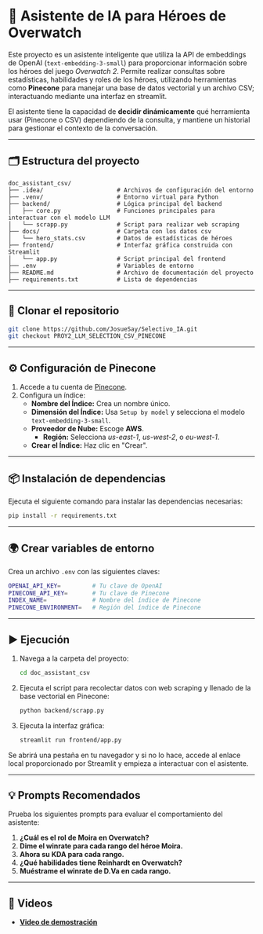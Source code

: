 # 🤖 Asistente de IA para Héroes de Overwatch

Este proyecto es un asistente inteligente que utiliza la API de embeddings de OpenAI (`text-embedding-3-small`) para proporcionar información sobre los héroes del juego *Overwatch 2*. Permite realizar consultas sobre estadísticas, habilidades y roles de los héroes, utilizando herramientas como **Pinecone** para manejar una base de datos vectorial y un archivo CSV; interactuando mediante una interfaz en streamlit.

El asistente tiene la capacidad de **decidir dinámicamente** qué herramienta usar (Pinecone o CSV) dependiendo de la consulta, y mantiene un historial para gestionar el contexto de la conversación.

---

## 🗂️ Estructura del proyecto

```plaintext
doc_assistant_csv/
├── .idea/                     # Archivos de configuración del entorno
├── .venv/                     # Entorno virtual para Python
├── backend/                   # Lógica principal del backend
│   ├── core.py                # Funciones principales para interactuar con el modelo LLM
│   └── scrapp.py              # Script para realizar web scraping
├── docs/                      # Carpeta con los datos csv
│   └── hero_stats.csv         # Datos de estadísticas de héroes
├── frontend/                  # Interfaz gráfica construida con Streamlit
│   └── app.py                 # Script principal del frontend
├── .env                       # Variables de entorno
├── README.md                  # Archivo de documentación del proyecto
├── requirements.txt           # Lista de dependencias
```

---

## 🚀 Clonar el repositorio

```bash
git clone https://github.com/JosueSay/Selectivo_IA.git
git checkout PROY2_LLM_SELECTION_CSV_PINECONE 
```

---

## ⚙️ Configuración de Pinecone

1. Accede a tu cuenta de [Pinecone](https://www.pinecone.io/).
2. Configura un índice:
   - **Nombre del Índice:** Crea un nombre único.
   - **Dimensión del Índice:** Usa `Setup by model` y selecciona el modelo `text-embedding-3-small`.
   - **Proveedor de Nube:** Escoge **AWS**.
       - **Región:** Selecciona *us-east-1*, *us-west-2*, o *eu-west-1*.
   - **Crear el Índice:** Haz clic en "Crear".

---

## 📦 Instalación de dependencias

Ejecuta el siguiente comando para instalar las dependencias necesarias:

```bash
pip install -r requirements.txt
```

---

## 🌍 Crear variables de entorno

Crea un archivo `.env` con las siguientes claves:

```bash
OPENAI_API_KEY=         # Tu clave de OpenAI
PINECONE_API_KEY=       # Tu clave de Pinecone
INDEX_NAME=             # Nombre del índice de Pinecone
PINECONE_ENVIRONMENT=   # Región del índice de Pinecone
```

---

## ▶️ Ejecución

1. Navega a la carpeta del proyecto:

   ```bash
   cd doc_assistant_csv
   ```

2. Ejecuta el script para recolectar datos con web scraping y llenado de la base vectorial en Pinecone:

   ```bash
   python backend/scrapp.py
   ```

3. Ejecuta la interfaz gráfica:

   ```bash
   streamlit run frontend/app.py
   ```

Se abrirá una pestaña en tu navegador y si no lo hace, accede al enlace local proporcionado por Streamlit y empieza a interactuar con el asistente.

---

## 💡 Prompts Recomendados

Prueba los siguientes prompts para evaluar el comportamiento del asistente:

1. **¿Cuál es el rol de Moira en Overwatch?**
2. **Dime el winrate para cada rango del héroe Moira.**
3. **Ahora su KDA para cada rango.**
4. **¿Qué habilidades tiene Reinhardt en Overwatch?**
5. **Muéstrame el winrate de D.Va en cada rango.**

---

## 🎥 Videos

- [**Video de demostración**](https://youtu.be/RMr4_lB28Vc)
